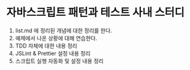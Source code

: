 # 자바스크립트 패턴과 테스트 사내 스터디

1. list.md 에 정리된 개념에 대한 정리를 한다.
2. 예제에서 나온 상황에 대해 연습한다.
3. TDD 자체에 대한 내용 정리
4. JSLint & Prettier 설정 내용 정리
5. 스크립트 실행 자동화 및 설정 내용 정리